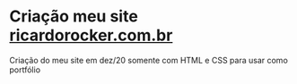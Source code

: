 # Criação meu site [ricardorocker.com.br](ricardorocker.com.br)

Criação do meu site em dez/20 somente com HTML e CSS para usar como portfólio
